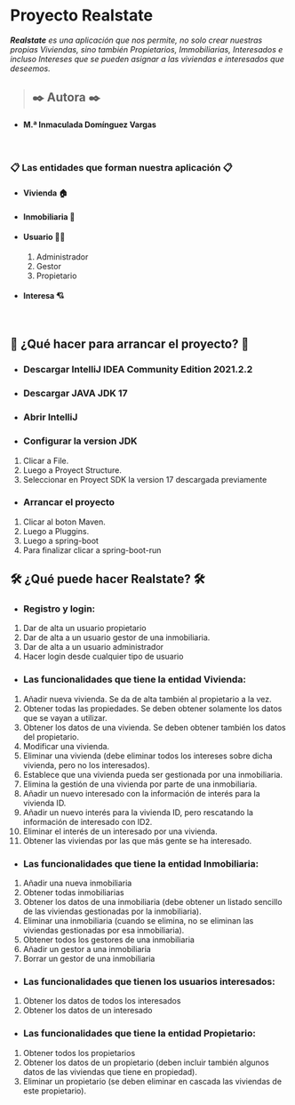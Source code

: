 # **Proyecto Realstate**

***Realstate** es una aplicación que nos permite, no solo crear nuestras propias Viviendas, sino también Propietarios, Immobiliarias, Interesados e incluso Intereses que se pueden asignar a las viviendas e interesados que deseemos.*
</br>
> ## ✒️ **Autora ✒️**

* #### M.ª Inmaculada Domínguez Vargas
</br>


### 📋 Las entidades que forman nuestra aplicación 📋
* #### Vivienda :house:

* #### Inmobiliaria :department_store:
* #### Usuario :frowning_man:
    1. Administrador
    2. Gestor
    3. Propietario

* #### Interesa :cupid:


</br>



## :wrench: ¿Qué hacer para arrancar el proyecto? :wrench:
* ### **Descargar IntelliJ IDEA Community Edition 2021.2.2**
* ### **Descargar JAVA JDK 17**
* ### **Abrir IntelliJ**
* ### **Configurar la version JDK**
1. Clicar a File.
2. Luego a Proyect Structure.
3. Seleccionar en Proyect SDK la version 17 descargada previamente

* ### **Arrancar el proyecto**
1. Clicar al boton Maven.
2. Luego a Pluggins.
3. Luego a spring-boot
4. Para finalizar clicar a spring-boot-run

## 🛠️ ¿Qué puede hacer Realstate? 🛠️

* ### **Registro y login:**
1. Dar de alta un usuario propietario
2. Dar de alta a un usuario gestor de una inmobiliaria.
3. Dar de alta a un usuario administrador
4. Hacer login desde cualquier tipo de usuario

* ### **Las funcionalidades que tiene la entidad Vivienda:**

1. Añadir nueva vivienda. Se da de alta también al propietario a la vez.
2. Obtener todas las propiedades. Se deben obtener solamente los datos que se vayan a utilizar.
3. Obtener los datos de una vivienda. Se deben obtener también los datos del propietario.
4. Modificar una vivienda.
5. Eliminar una vivienda (debe eliminar todos los intereses sobre dicha vivienda, pero no los interesados).
6. Establece que una vivienda pueda ser gestionada por una inmobiliaria.
7. Elimina la gestión de una vivienda por parte de una inmobiliaria.
8. Añadir un nuevo interesado con la información de interés para la vivienda ID.
9. Añadir un nuevo interés para la vivienda ID, pero rescatando la información de interesado con ID2.
10. Eliminar el interés de un interesado por una vivienda.
11. Obtener las viviendas por las que más gente se ha interesado.

* ### **Las funcionalidades que tiene la entidad Inmobiliaria:**

1. Añadir una nueva inmobiliaria
2. Obtener todas inmobiliarias
3. Obtener los datos de una inmobiliaria (debe obtener un listado sencillo de las viviendas gestionadas por la inmobiliaria).
4. Eliminar una inmobiliaria (cuando se elimina, no se eliminan las viviendas gestionadas por esa inmobiliaria).
5. Obtener todos los gestores de una inmobiliaria
6. Añadir un gestor a una inmobiliaria
7. Borrar un gestor de una inmobiliaria
* ### **Las funcionalidades que tienen los usuarios interesados:**

1. Obtener los datos de todos los interesados
2. Obtener los datos de un interesado

* ### **Las funcionalidades que tiene la entidad Propietario:**

1. Obtener todos los propietarios
2. Obtener los datos de un propietario (deben incluir también algunos datos de las viviendas que tiene en propiedad).
3. Eliminar un propietario (se deben eliminar en cascada las viviendas de este propietario).

